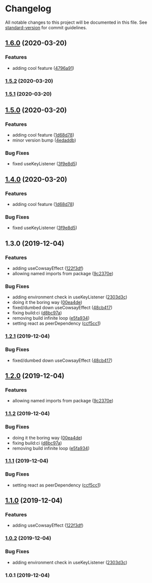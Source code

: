 # Changelog

All notable changes to this project will be documented in this file. See [standard-version](https://github.com/conventional-changelog/standard-version) for commit guidelines.

## [1.6.0](https://github.com/jrhart08/npm-talk-react-hooks/compare/v1.5.2...v1.6.0) (2020-03-20)


### Features

* adding cool feature ([4796a91](https://github.com/jrhart08/npm-talk-react-hooks/commit/4796a9193fcc66fe53035a113aa2b582c0b3d627))

### [1.5.2](https://github.com/jrhart08/npm-talk-react-hooks/compare/v1.5.1...v1.5.2) (2020-03-20)

### [1.5.1](https://github.com/jrhart08/npm-talk-react-hooks/compare/v1.5.0...v1.5.1) (2020-03-20)

## [1.5.0](https://github.com/jrhart08/npm-talk-react-hooks/compare/v1.3.0...v1.5.0) (2020-03-20)


### Features

* adding cool feature ([1d68d78](https://github.com/jrhart08/npm-talk-react-hooks/commit/1d68d78dd722268f968d38f11a05cab27ac8302f))
* minor version bump ([4edaddb](https://github.com/jrhart08/npm-talk-react-hooks/commit/4edaddbc7c389cc8be6b9172f945c64d1dd629eb))


### Bug Fixes

* fixed useKeyListener ([3f9e8d5](https://github.com/jrhart08/npm-talk-react-hooks/commit/3f9e8d53edbce76f3818d397eee468aa286105f8))

## [1.4.0](https://github.com/jrhart08/npm-talk-react-hooks/compare/v1.3.0...v1.4.0) (2020-03-20)


### Features

* adding cool feature ([1d68d78](https://github.com/jrhart08/npm-talk-react-hooks/commit/1d68d78dd722268f968d38f11a05cab27ac8302f))


### Bug Fixes

* fixed useKeyListener ([3f9e8d5](https://github.com/jrhart08/npm-talk-react-hooks/commit/3f9e8d53edbce76f3818d397eee468aa286105f8))

## 1.3.0 (2019-12-04)


### Features

* adding useCowsayEffect ([122f3df](https://github.com/jrhart08/npm-talk-react-hooks/commit/122f3df7d81d8245fbfed697e5a4929ec52a500f))
* allowing named imports from package ([9c2370e](https://github.com/jrhart08/npm-talk-react-hooks/commit/9c2370e0d85ef7b534ccc3b933fa84d2f8199a49))


### Bug Fixes

* adding environment check in useKeyListener ([2303d3c](https://github.com/jrhart08/npm-talk-react-hooks/commit/2303d3c42b6a65b6adb89d8b39aac679a912d4f5))
* doing it the boring way ([00ea4de](https://github.com/jrhart08/npm-talk-react-hooks/commit/00ea4de7dce6f1b1ff3801f8046d4ce33559c9ad))
* fixed/dumbed down useCowsayEffect ([48cb417](https://github.com/jrhart08/npm-talk-react-hooks/commit/48cb4176c92a2bc388c9ac29b8810bd7e2f1ba95))
* fixing build:ci ([d8bc97a](https://github.com/jrhart08/npm-talk-react-hooks/commit/d8bc97a86a83dfdb57c7357ed3ad7813f1f06d4e))
* removing build infinite loop ([e5fa934](https://github.com/jrhart08/npm-talk-react-hooks/commit/e5fa934e1855ec4f60c49174eb2b3873c11daa1e))
* setting react as peerDependency ([ccf5cc1](https://github.com/jrhart08/npm-talk-react-hooks/commit/ccf5cc199ad1d8d404440884284655985cebb8eb))

### [1.2.1](https://github.com/jrhart08/npm-talk-standard-version/compare/v1.2.0...v1.2.1) (2019-12-04)


### Bug Fixes

* fixed/dumbed down useCowsayEffect ([48cb417](https://github.com/jrhart08/npm-talk-standard-version/commit/48cb4176c92a2bc388c9ac29b8810bd7e2f1ba95))

## [1.2.0](https://github.com/jrhart08/npm-talk-standard-version/compare/v1.1.2...v1.2.0) (2019-12-04)


### Features

* allowing named imports from package ([9c2370e](https://github.com/jrhart08/npm-talk-standard-version/commit/9c2370e0d85ef7b534ccc3b933fa84d2f8199a49))

### [1.1.2](https://github.com/jrhart08/npm-talk-standard-version/compare/v1.1.1...v1.1.2) (2019-12-04)


### Bug Fixes

* doing it the boring way ([00ea4de](https://github.com/jrhart08/npm-talk-standard-version/commit/00ea4de7dce6f1b1ff3801f8046d4ce33559c9ad))
* fixing build:ci ([d8bc97a](https://github.com/jrhart08/npm-talk-standard-version/commit/d8bc97a86a83dfdb57c7357ed3ad7813f1f06d4e))
* removing build infinite loop ([e5fa934](https://github.com/jrhart08/npm-talk-standard-version/commit/e5fa934e1855ec4f60c49174eb2b3873c11daa1e))

### [1.1.1](https://github.com/jrhart08/npm-talk-standard-version/compare/v1.1.0...v1.1.1) (2019-12-04)


### Bug Fixes

* setting react as peerDependency ([ccf5cc1](https://github.com/jrhart08/npm-talk-standard-version/commit/ccf5cc199ad1d8d404440884284655985cebb8eb))

## [1.1.0](https://github.com/jrhart08/npm-talk-standard-version/compare/v1.0.2...v1.1.0) (2019-12-04)


### Features

* adding useCowsayEffect ([122f3df](https://github.com/jrhart08/npm-talk-standard-version/commit/122f3df7d81d8245fbfed697e5a4929ec52a500f))

### [1.0.2](https://github.com/jrhart08/npm-talk-standard-version/compare/v1.0.1...v1.0.2) (2019-12-04)


### Bug Fixes

* adding environment check in useKeyListener ([2303d3c](https://github.com/jrhart08/npm-talk-standard-version/commit/2303d3c42b6a65b6adb89d8b39aac679a912d4f5))

### 1.0.1 (2019-12-04)

